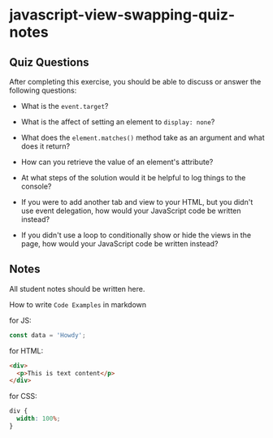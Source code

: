 # javascript-view-swapping-quiz-notes

## Quiz Questions

After completing this exercise, you should be able to discuss or answer the following questions:

- What is the `event.target`?

- What is the affect of setting an element to `display: none`?

- What does the `element.matches()` method take as an argument and what does it return?

- How can you retrieve the value of an element's attribute?

- At what steps of the solution would it be helpful to log things to the console?

- If you were to add another tab and view to your HTML, but you didn't use event delegation, how would your JavaScript code be written instead?

- If you didn't use a loop to conditionally show or hide the views in the page, how would your JavaScript code be written instead?

## Notes

All student notes should be written here.

How to write `Code Examples` in markdown

for JS:

```javascript
const data = 'Howdy';
```

for HTML:

```html
<div>
  <p>This is text content</p>
</div>
```

for CSS:

```css
div {
  width: 100%;
}
```

